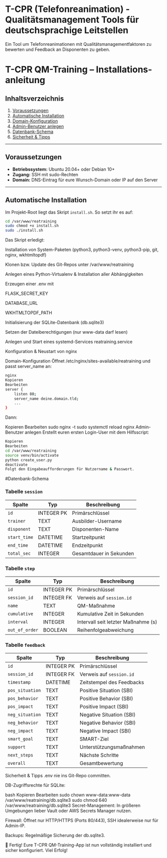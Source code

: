# T-CPR (Telefonreanimation) - Qualitätsmanagement Tools für deutschsprachige Leitstellen
Ein Tool um Telefonreanimationen mit Qualitätsmanagementfaktoren zu bewerten und Feedback an Disponenten zu geben.

# T-CPR QM-Training – Installations­anleitung

## Inhaltsverzeichnis
1. [Voraussetzungen](#voraussetzungen)  
2. [Automatische Installation](#automatische-installation)  
3. [Domain-Konfiguration](#domain-konfiguration)  
4. [Admin-Benutzer anlegen](#admin-benutzer-anlegen)  
5. [Datenbank-Schema](#datenbank-schema)  
6. [Sicherheit & Tipps](#sicherheit--tipps)  

---

## Voraussetzungen
- **Betriebssystem:** Ubuntu 20.04+ oder Debian 10+  
- **Zugang:** SSH mit sudo-Rechten  
- **Domain:** DNS-Eintrag für eure Wunsch-Domain oder IP auf den Server  

---

## Automatische Installation
Im Projekt-Root liegt das Skript `install.sh`. So setzt ihr es auf:

```bash
cd /var/www/reatraining
sudo chmod +x install.sh
sudo ./install.sh
````

Das Skript erledigt:

Installation von System-Paketen
(python3, python3-venv, python3-pip, git, nginx, wkhtmltopdf)

Klonen bzw. Update des Git-Repos unter /var/www/reatraining

Anlegen eines Python-Virtualenv & Installation aller Abhängigkeiten

Erzeugen einer .env mit

FLASK_SECRET_KEY

DATABASE_URL

WKHTMLTOPDF_PATH

Initialisierung der SQLite-Datenbank (db.sqlite3)

Setzen der Dateiberechtigungen (nur www-data darf lesen)

Anlegen und Start eines systemd-Services reatraining.service

Konfiguration & Neustart von nginx

Domain-Konfiguration
Öffnet /etc/nginx/sites-available/reatraining und passt server_name an:
```bash
nginx
Kopieren
Bearbeiten
server {
    listen 80;
    server_name deine.domain.tld;
    ...
}
```
Dann:


Kopieren
Bearbeiten
sudo nginx -t
sudo systemctl reload nginx
Admin-Benutzer anlegen
Erstellt euren ersten Login-User mit dem Hilfs­script:

```bash
Kopieren
Bearbeiten
cd /var/www/reatraining
source venv/bin/activate
python create_user.py
deactivate
Folgt den Eingabe­aufforderungen für Nutzername & Passwort.
```

#Datenbank-Schema

### Tabelle `session`
| Spalte       | Typ         | Beschreibung               |
|--------------|-------------|----------------------------|
| `id`         | INTEGER PK  | Primärschlüssel            |
| `trainer`    | TEXT        | Ausbilder-Username         |
| `disponent`  | TEXT        | Disponenten-Name           |
| `start_time` | DATETIME    | Startzeitpunkt             |
| `end_time`   | DATETIME    | Endzeitpunkt               |
| `total_sec`  | INTEGER     | Gesamtdauer in Sekunden    |

### Tabelle `step`
| Spalte         | Typ         | Beschreibung                        |
|----------------|-------------|-------------------------------------|
| `id`           | INTEGER PK  | Primärschlüssel                     |
| `session_id`   | INTEGER FK  | Verweis auf `session.id`            |
| `name`         | TEXT        | QM-Maßnahme                         |
| `cumulative`   | INTEGER     | Kumulative Zeit in Sekunden         |
| `interval`     | INTEGER     | Intervall seit letzter Maßnahme (s) |
| `out_of_order` | BOOLEAN     | Reihenfolgeabweichung               |

### Tabelle `feedback`
| Spalte           | Typ         | Beschreibung                     |
|------------------|-------------|----------------------------------|
| `id`             | INTEGER PK  | Primärschlüssel                  |
| `session_id`     | INTEGER FK  | Verweis auf `session.id`         |
| `timestamp`      | DATETIME    | Zeitstempel des Feedbacks        |
| `pos_situation`  | TEXT        | Positive Situation (SBI)         |
| `pos_behavior`   | TEXT        | Positive Behavior (SBI)          |
| `pos_impact`     | TEXT        | Positive Impact (SBI)            |
| `neg_situation`  | TEXT        | Negative Situation (SBI)         |
| `neg_behavior`   | TEXT        | Negative Behavior (SBI)          |
| `neg_impact`     | TEXT        | Negative Impact (SBI)            |
| `smart_goal`     | TEXT        | SMART-Ziel                       |
| `support`        | TEXT        | Unterstützungsmaßnahmen          |
| `next_steps`     | TEXT        | Nächste Schritte                 |
| `overall`        | TEXT        | Gesamtbewertung                  |


Sicherheit & Tipps
.env nie ins Git-Repo committen.

DB-Zugriffsrechte für SQLite:

bash
Kopieren
Bearbeiten
sudo chown www-data:www-data /var/www/reatraining/db.sqlite3
sudo chmod 640 /var/www/reatraining/db.sqlite3
Secret-Management: In größeren Umgebungen lieber Vault oder AWS Secrets Manager nutzen.

Firewall: Öffnet nur HTTP/HTTPS (Ports 80/443), SSH idealerweise nur für Admin-IP.

Backups: Regelmäßige Sicherung der db.sqlite3.

🎉 Fertig! Eure T-CPR QM-Training-App ist nun vollständig installiert und sicher konfiguriert. Viel Erfolg!
